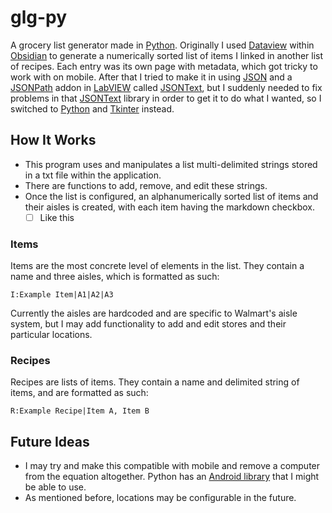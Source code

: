 # glg-py
A grocery list generator made in [Python](https://www.python.org). Originally I used [Dataview](https://github.com/blacksmithgu/obsidian-dataview) within [Obsidian](https://obsidian.md/) to generate a numerically sorted list of items I linked in another list of recipes. Each entry was its own page with metadata, which got tricky to work with on mobile. After that I tried to make it in using [JSON](https://en.wikipedia.org/wiki/JSON) and a [JSONPath](https://en.wikipedia.org/wiki/JSONPath) addon in [LabVIEW](https://www.ni.com/en/support/downloads/software-products/download.labview.html#570679) called [JSONText](https://www.vipm.io/package/jdp_science_jsontext/), but I suddenly needed to fix problems in that [JSONText](https://www.vipm.io/package/jdp_science_jsontext/) library in order to get it to do what I wanted, so I switched to [Python](https://www.python.org) and [Tkinter](https://docs.python.org/3/library/tkinter.html) instead.
## How It Works
- This program uses and manipulates a list multi-delimited strings stored in a txt file within the application.
- There are functions to add, remove, and edit these strings.
- Once the list is configured, an alphanumerically sorted list of items and their aisles is created, with each item having the markdown checkbox.
  - [ ] Like this
### Items
Items are the most concrete level of elements in the list. They contain a name and three aisles, which is formatted as such:
```
I:Example Item|A1|A2|A3
```
Currently the aisles are hardcoded and are specific to Walmart's aisle system, but I may add functionality to add and edit stores and their particular locations.  
### Recipes
Recipes are lists of items. They contain a name and delimited string of items, and are formatted as such:
```
R:Example Recipe|Item A, Item B
```
## Future Ideas
- I may try and make this compatible with mobile and remove a computer from the equation altogether. Python has an [Android library](https://pypi.org/project/python-for-android/) that I might be able to use.
- As mentioned before, locations may be configurable in the future.